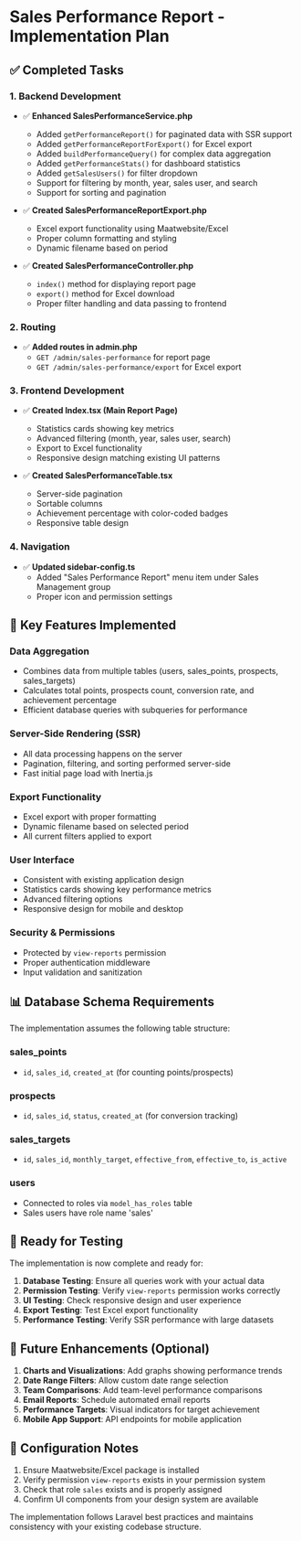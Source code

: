 # Sales Performance Report - Implementation Plan

## ✅ Completed Tasks

### 1. Backend Development

- ✅ **Enhanced SalesPerformanceService.php**
    - Added `getPerformanceReport()` for paginated data with SSR support
    - Added `getPerformanceReportForExport()` for Excel export
    - Added `buildPerformanceQuery()` for complex data aggregation
    - Added `getPerformanceStats()` for dashboard statistics
    - Added `getSalesUsers()` for filter dropdown
    - Support for filtering by month, year, sales user, and search
    - Support for sorting and pagination

- ✅ **Created SalesPerformanceReportExport.php**
    - Excel export functionality using Maatwebsite/Excel
    - Proper column formatting and styling
    - Dynamic filename based on period

- ✅ **Created SalesPerformanceController.php**
    - `index()` method for displaying report page
    - `export()` method for Excel download
    - Proper filter handling and data passing to frontend

### 2. Routing

- ✅ **Added routes in admin.php**
    - `GET /admin/sales-performance` for report page
    - `GET /admin/sales-performance/export` for Excel export

### 3. Frontend Development

- ✅ **Created Index.tsx (Main Report Page)**
    - Statistics cards showing key metrics
    - Advanced filtering (month, year, sales user, search)
    - Export to Excel functionality
    - Responsive design matching existing UI patterns

- ✅ **Created SalesPerformanceTable.tsx**
    - Server-side pagination
    - Sortable columns
    - Achievement percentage with color-coded badges
    - Responsive table design

### 4. Navigation

- ✅ **Updated sidebar-config.ts**
    - Added "Sales Performance Report" menu item under Sales Management group
    - Proper icon and permission settings

## 🔧 Key Features Implemented

### Data Aggregation

- Combines data from multiple tables (users, sales_points, prospects, sales_targets)
- Calculates total points, prospects count, conversion rate, and achievement percentage
- Efficient database queries with subqueries for performance

### Server-Side Rendering (SSR)

- All data processing happens on the server
- Pagination, filtering, and sorting performed server-side
- Fast initial page load with Inertia.js

### Export Functionality

- Excel export with proper formatting
- Dynamic filename based on selected period
- All current filters applied to export

### User Interface

- Consistent with existing application design
- Statistics cards showing key performance metrics
- Advanced filtering options
- Responsive design for mobile and desktop

### Security & Permissions

- Protected by `view-reports` permission
- Proper authentication middleware
- Input validation and sanitization

## 📊 Database Schema Requirements

The implementation assumes the following table structure:

### sales_points

- `id`, `sales_id`, `created_at` (for counting points/prospects)

### prospects

- `id`, `sales_id`, `status`, `created_at` (for conversion tracking)

### sales_targets

- `id`, `sales_id`, `monthly_target`, `effective_from`, `effective_to`, `is_active`

### users

- Connected to roles via `model_has_roles` table
- Sales users have role name 'sales'

## 🚀 Ready for Testing

The implementation is now complete and ready for:

1. **Database Testing**: Ensure all queries work with your actual data
2. **Permission Testing**: Verify `view-reports` permission works correctly
3. **UI Testing**: Check responsive design and user experience
4. **Export Testing**: Test Excel export functionality
5. **Performance Testing**: Verify SSR performance with large datasets

## 🔄 Future Enhancements (Optional)

1. **Charts and Visualizations**: Add graphs showing performance trends
2. **Date Range Filters**: Allow custom date range selection
3. **Team Comparisons**: Add team-level performance comparisons
4. **Email Reports**: Schedule automated email reports
5. **Performance Targets**: Visual indicators for target achievement
6. **Mobile App Support**: API endpoints for mobile application

## 📝 Configuration Notes

1. Ensure Maatwebsite/Excel package is installed
2. Verify permission `view-reports` exists in your permission system
3. Check that role `sales` exists and is properly assigned
4. Confirm UI components from your design system are available

The implementation follows Laravel best practices and maintains consistency with your existing codebase structure.
